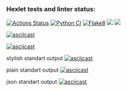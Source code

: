 ### Hexlet tests and linter status:
[![Actions Status](https://github.com/michaelk77/python-project-50/workflows/hexlet-check/badge.svg)](https://github.com/michaelk77/python-project-50/actions)
[![Python CI](https://github.com/michaelk77/python-project-50/actions/workflows/pyci.yml/badge.svg)](https://github.com/michaelk77/python-project-50/actions/workflows/pyci.yml)
[![Flake8](https://github.com/michaelk77/python-project-50/actions/workflows/flake8.yml/badge.svg)](https://github.com/michaelk77/python-project-50/actions/workflows/flake8.yml)
<a href="https://codeclimate.com/github/michaelk77/python-project-50/maintainability"><img src="https://api.codeclimate.com/v1/badges/8d142986beee20c9d2d0/maintainability" /></a>
<a href="https://codeclimate.com/github/michaelk77/python-project-50/test_coverage"><img src="https://api.codeclimate.com/v1/badges/8d142986beee20c9d2d0/test_coverage" /></a>


[![asciicast](https://asciinema.org/a/i5Rfq6ngVLGSeiBOYBvwVNXGC.svg)](https://asciinema.org/a/i5Rfq6ngVLGSeiBOYBvwVNXGC)

[![asciicast](https://asciinema.org/a/fXZbN3RnO6mygy4SvAzWd3Ptk.svg)](https://asciinema.org/a/fXZbN3RnO6mygy4SvAzWd3Ptk)

stylish standart output
[![asciicast](https://asciinema.org/a/EhxiMiu4eieIh5J5SugBGY7K4.svg)](https://asciinema.org/a/EhxiMiu4eieIh5J5SugBGY7K4)

plain standart output
[![asciicast](https://asciinema.org/a/vSJV3SRrA2Xa0iefMMkKJmvTf.svg)](https://asciinema.org/a/vSJV3SRrA2Xa0iefMMkKJmvTf)

json standart output
[![asciicast](https://asciinema.org/a/jGtiZ1bpx0Lp7MZ9IMzFzWFRi.svg)](https://asciinema.org/a/jGtiZ1bpx0Lp7MZ9IMzFzWFRi)

